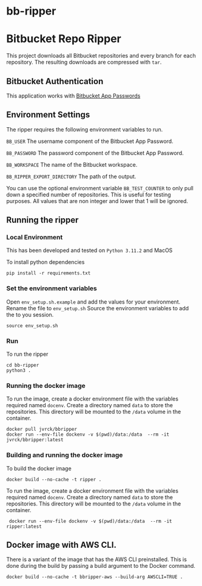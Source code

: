 # bb-ripper
# Bitbucket Repo Ripper

This project downloads all Bitbucket repositories and every branch for each repository. The resulting downloads are compressed with `tar`.

## Bitbucket Authentication

This application works with [Bitbucket App Passwords](https://support.atlassian.com/bitbucket-cloud/docs/app-passwords/)

## Environment Settings

The ripper requires the following environment variables to run.

`BB_USER` The username component of the Bitbucket App Password.

`BB_PASSWORD` The password component of the Bitbucket App Password.

`BB_WORKSPACE` The name of the Bitbucket workspace.

`BB_RIPPER_EXPORT_DIRECTORY` The path of the output.

You can use the optional environment variable `BB_TEST_COUNTER` to only pull down a specified number of repositories. This is useful for testing purposes. All values that are non integer and lower that 1 will be ignored.

## Running the ripper

### Local Environment

This has been developed and tested on `Python 3.11.2` and MacOS

To install python dependencies 
```
pip install -r requirements.txt
```

### Set the environment variables 
Open `env_setup.sh.example` and add the values for your environment. Rename the file to `env_setup.sh` Source the environment variables to add the to you session.
```
source env_setup.sh
```


### Run


To run the ripper
```
cd bb-ripper
python3 .
```

### Running the docker image
To run the image, create a docker environment file with the variables required named `docenv`. Create a directory named `data` to store the repositories. This directory will be mounted to the `/data` volume in the container.

```
docker pull jvrck/bbripper
docker run --env-file dockenv -v $(pwd)/data:/data  --rm -it  jvrck/bbripper:latest
```


### Building and running the docker image
To build the docker image
```
docker build --no-cache -t ripper .
```

To run the image, create a docker environment file with the variables required named `docenv`. Create a directory named `data` to store the repositories. This directory will be mounted to the `/data` volume in the container.

```
 docker run --env-file dockenv -v $(pwd)/data:/data  --rm -it  ripper:latest
```

## Docker image with AWS CLI.
There is a variant of the image that has the AWS CLI preinstalled. This is done during the build by passing a build argument to the Docker command.

```
docker build --no-cache -t bbripper-aws --build-arg AWSCLI=TRUE .
```